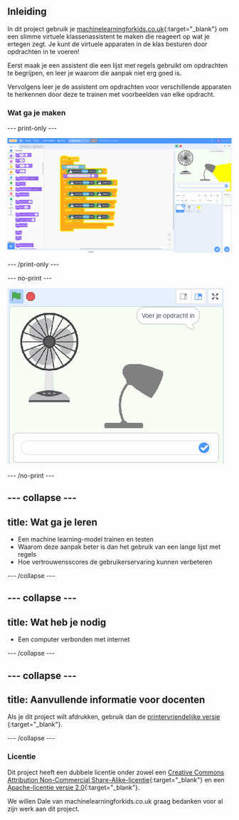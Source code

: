 ## Inleiding

In dit project gebruik je [machinelearningforkids.co.uk](https://machinelearningforkids.co.uk){:target="_blank"} om een slimme virtuele klassenassistent te maken die reageert op wat je ertegen zegt. Je kunt de virtuele apparaten in de klas besturen door opdrachten in te voeren!

Eerst maak je een assistent die een lijst met regels gebruikt om opdrachten te begrijpen, en leer je waarom die aanpak niet erg goed is.

Vervolgens leer je de assistent om opdrachten voor verschillende apparaten te herkennen door deze te trainen met voorbeelden van elke opdracht.

### Wat ga je maken

\--- print-only \---

![Voltooid project](images/what-you-will-make.png)

\--- /print-only \---

\--- no-print \---

![GIF van voltooid project](images/smart-classroom.gif)

\--- /no-print \---

\--- collapse \---
---
title: Wat ga je leren
---

+ Een machine learning-model trainen en testen
+ Waarom deze aanpak beter is dan het gebruik van een lange lijst met regels
+ Hoe vertrouwensscores de gebruikerservaring kunnen verbeteren

\--- /collapse \---

\--- collapse \---
---
title: Wat heb je nodig
---

+ Een computer verbonden met internet

\--- /collapse \---

\--- collapse \---
---
title: Aanvullende informatie voor docenten
---

Als je dit project wilt afdrukken, gebruik dan de [printervriendelijke versie](https://projects.raspberrypi.org/en/projects/smart-classroom/print) {:target="_blank"}.

\--- /collapse \---

### Licentie

Dit project heeft een dubbele licentie onder zowel een [Creative Commons Attribution Non-Commercial Share-Alike-licentie](http://creativecommons.org/licenses/by-nc-sa/4.0/){:target="_blank"} en een [Apache-licentie versie 2.0](http://www.apache.org/licenses/LICENSE-2.0){:target="_blank"}.

We willen Dale van machinelearningforkids.co.uk graag bedanken voor al zijn werk aan dit project.
